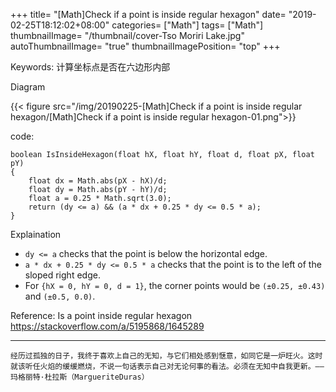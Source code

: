 +++
title= "[Math]Check if a point is inside regular hexagon"
date= "2019-02-25T18:12:02+08:00"
categories= ["Math"]
tags= ["Math"]
thumbnailImage= "/thumbnail/cover-Tso Moriri Lake.jpg"
autoThumbnailImage= "true"
thumbnailImagePosition= "top"
+++

Keywords: 计算坐标点是否在六边形内部
<!--more-->

Diagram

{{< figure src="/img/20190225-[Math]Check if a point is inside regular hexagon/[Math]Check if a point is inside regular hexagon-01.png">}}
	
code:
	
	boolean IsInsideHexagon(float hX, float hY, float d, float pX, float pY) 
	{
		float dx = Math.abs(pX - hX)/d;
		float dy = Math.abs(pY - hY)/d;
		float a = 0.25 * Math.sqrt(3.0);
		return (dy <= a) && (a * dx + 0.25 * dy <= 0.5 * a);
	}
	
Explaination

+ `dy <= a` checks that the point is below the horizontal edge.
+ `a * dx + 0.25 * dy <= 0.5 * a` checks that the point is to the left of the sloped right edge.
+ For `{hX = 0, hY = 0, d = 1}`, the corner points would be `(±0.25, ±0.43)` and `(±0.5, 0.0)`.
	
Reference: Is a point inside regular hexagon  
https://stackoverflow.com/a/5195868/1645289

***
`经历过孤独的日子，我终于喜欢上自己的无知，与它们相处感到惬意，如同它是一炉旺火。这时就该听任火焰的缓缓燃烧，不说一句话表示自己对无论何事的看法。必须在无知中自我更新。——玛格丽特·杜拉斯（MargueriteDuras）`
